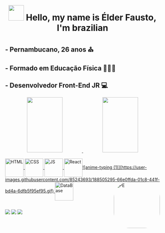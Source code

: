 ## <h1 align="center"> <img src="https://raw.githubusercontent.com/alexnaiman/alexnaiman/master/resources/welcomeglitch.gif" width="50px" /> Hello, my name is Élder Fausto, I'm brazilian</h1>

## - Pernambucano, 26 anos ⛪
## - Formado em Educação Física 🏄🏻‍♂️
## - Desenvolvedor Front-End JR 💻


<div align="center">
  <a href="https://github.com/elderfausto">
  <img width="48%" height="180em" src="https://github-readme-stats.vercel.app/api?username=elderfausto&show_icons=true&theme=tokyonight&include_all_commits=true&count_private=true"/>
  <img width="48%" height="180em" src="https://github-readme-stats.vercel.app/api/top-langs/?username=elderfausto&layout=compact&langs_count=7&theme=tokyonight"/>
</div>
  
<div style="display: inline_block"><br>
  <img align="center" alt="HTML" height="60" width="60" src="https://user-images.githubusercontent.com/85243693/188481013-b253c304-cb8b-4b18-bc6b-fcc23ae15d16.png">
  <img align="center" alt="CSS" height="60" width="60" src="https://user-images.githubusercontent.com/85243693/188481155-5268d517-b18f-40d5-99f2-6dd7dfc7363e.png">
  <img align="center" alt="JS" height="60" width="60" src="https://user-images.githubusercontent.com/85243693/188485710-28d269c6-00c7-44eb-95c2-097c2da8453f.png">
  <img align="center" alt="React" height="60" width="60" src="https://user-images.githubusercontent.com/85243693/188482525-53857dde-7156-4b0f-8646-ab4892e7a838.png">![anime-typing (1)](https://user-images.githubusercontent.com/85243693/188505295-66e0ffda-01c8-441f-bd4a-6dfb5f95ef95.gif)

  <img align="center" alt="DataBase" height="60" width="60" src="https://user-images.githubusercontent.com/85243693/188482940-aa0cef33-e55e-4c70-a95a-7c3de4b1674b.png">
  
 
  

  <img align="right" alt="PE" height="150" style="border-radius:50px;" src="https://www.estadosecapitaisdobrasil.com/wp-content/uploads/2014/09/bandeira-pernambuco.png">
</div>
  
  ##
 
<div> 
  <a href="https://instagram.com/elderfavsto" target="_blank"><img src="https://img.shields.io/badge/-Instagram-%23E4405F?style=for-the-badge&logo=instagram&logoColor=white" target="_blank"></a>
  <a href = "elderfavsto@gmail.com"><img src="https://img.shields.io/badge/-Gmail-%23333?style=for-the-badge&logo=gmail&logoColor=white" target="_blank"></a>
  <a href="https://www.linkedin.com/in/elderfausto/" target="_blank"><img src="https://img.shields.io/badge/-LinkedIn-%230077B5?style=for-the-badge&logo=linkedin&logoColor=white" target="_blank"></a>
</div>


